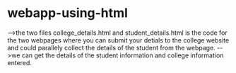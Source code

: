 # webapp-using-html
-->the two files college_details.html and student_details.html is the code for the two webpages 
where you can submit your detials to the college website and could parallely collect the details of the student from the webpage.
-->we can get the details of the student information and college information entered. 
